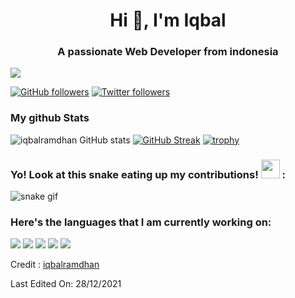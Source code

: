 <h1 align="center">Hi 👋, I'm Iqbal</h1>
<h3 align="center">A passionate Web Developer from indonesia</h3>

<img src="https://profile-counter.glitch.me/iqbalramdhan/count.svg">

[![GitHub followers](https://img.shields.io/github/follow/iqbalramdhan?logo=github&style=for-the-badge)](https://github.com/iqbalramdhan)
[![Twitter followers](https://img.shields.io/twitter/follow/iqbalramdhan01?logo=twitter&style=for-the-badge)](https://twitter.com/iqbalramdhan01)

### My github Stats
![iqbalramdhan GitHub stats](https://github-readme-stats.vercel.app/api?username=iqbalramdhan&show_icons=true&theme=radical) 
[![GitHub Streak](https://github-readme-streak-stats.herokuapp.com/?user=iqbalramdhan&theme=radical)](https://git.io/streak-stats) 
[![trophy](https://github-profile-trophy.vercel.app/?username=iqbalramdhan)](https://github.com/ryo-ma/github-profile-trophy)

### Yo! Look at this snake eating up my contributions! <img src= "https://c.tenor.com/BczFoyx41WoAAAAj/swallowed-the-mighty-ones.gif" width= "30" height= "30">  :

![snake gif](https://github.com/iqbalramdhan/iqbalramdhan/blob/output/github-contribution-grid-snake.gif)

### Here's the languages that I am currently working on:
![](https://img.shields.io/badge/React-20232A?style=for-the-badge&logo=react&logoColor=61DAFB)
![](https://img.shields.io/badge/Markdown-000000?style=for-the-badge&logo=markdown&logoColor=white)
![](https://img.shields.io/badge/JavaScript-F7DF1E?style=for-the-badge&logo=javascript&logoColor=black)
![](https://img.shields.io/badge/HTML5-E34F26?style=for-the-badge&logo=html5&logoColor=white)
![](https://img.shields.io/badge/CSS3-1572B6?style=for-the-badge&logo=css3&logoColor=white)

Credit : [iqbalramdhan](https://github.com/iqbalramdhan)

Last Edited On: 28/12/2021